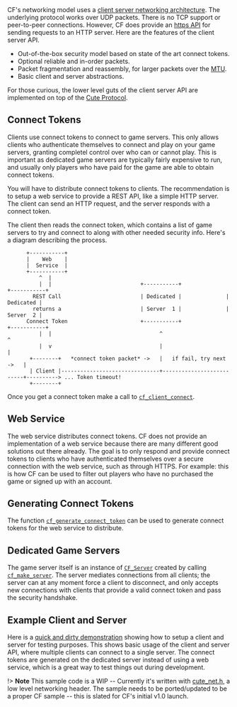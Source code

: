 [](../header.md ':include')

<br>

CF's networking model uses a [client server networking architecture](https://en.wikipedia.org/wiki/Client%E2%80%93server_model). The underlying protocol works over UDP packets. There is no TCP support or peer-to-peer connections. However, CF does provide an [https API](https://randygaul.github.io/cute_framework/#/api_reference?id=web) for sending requests to an HTTP server. Here are the features of the client server API.

* Out-of-the-box security model based on state of the art connect tokens.
* Optional reliable and in-order packets.
* Packet fragmentation and reassembly, for larger packets over the [MTU](https://en.wikipedia.org/wiki/Maximum_transmission_unit).
* Basic client and server abstractions.

For those curious, the lower level guts of the client server API are implemented on top of the [Cute Protocol](/topics/protocol.md).

## Connect Tokens

Clients use connect tokens to connect to game servers. This only allows clients who authenticate themselves to connect and play on your game servers, granting completel control over who can or cannot play. This is important as dedicated game servers are typically fairly expensive to run, and usually only players who have paid for the game are able to obtain connect tokens.

You will have to distribute connect tokens to clients. The recommendation is to setup a web service to provide a REST API, like a simple HTTP server. The client can send an HTTP request, and the server responds with a connect token.

The client then reads the connect token, which contains a list of game servers to try and connect to along with other needed security info. Here's a diagram describing the process.

```
      +-----------+
      |    Web    |
      |  Service  |
      +-----------+
          ^  |
          |  |                            +-----------+              +-----------+
        REST Call                         | Dedicated |              | Dedicated |
        returns a                         | Server  1 |              | Server  2 |
      Connect Token                       +-----------+              +-----------+
          |  |                                  ^                          ^
          |  v                                  |                          |
       +--------+   *connect token packet* ->   |   if fail, try next ->   |
       | Client |-------------------------------+--------------------------+----------> ... Token timeout!
       +--------+
```

Once you get a connect token make a call to [`cf_client_connect`](https://randygaul.github.io/cute_framework/#/net/cf_client_connect).

## Web Service

The web service distributes connect tokens. CF does not provide an implementation of a web service because there are many different good solutions out there already. The goal is to only respond and provide connect tokens to clients who have authenticated themselves over a secure connection with the web service, such as through HTTPS. For example: this is how CF can be used to filter out players who have no purchased the game or signed up with an account.

## Generating Connect Tokens

The function [`cf_generate_connect_token`](https://randygaul.github.io/cute_framework/#/net/cf_generate_connect_token) can be used to generate connect tokens for the web service to distribute.

## Dedicated Game Servers

The game server itself is an instance of [`CF_Server`](https://randygaul.github.io/cute_framework/#/net/cf_server) created by calling [`cf_make_server`](https://randygaul.github.io/cute_framework/#/net/cf_make_server). The server mediates connections from all clients; the server can at any moment force a client to disconnect, and only accepts new connections with clients that provide a valid connect token and pass the security handshake.

## Example Client and Server

Here is a [quick and dirty demonstration](https://github.com/RandyGaul/cf_net_test) showing how to setup a client and server for testing purposes. This shows basic usage of the client and server API, where multiple clients can connect to a single server. The connect tokens are generated on the dedicated server instead of using a web service, which is a great way to test things out during development.

!> **Note** This sample code is a WIP -- Currently it's written with [cute_net.h](https://github.com/RandyGaul/cute_headers/blob/master/cute_net.h), a low level networking header. The sample needs to be ported/updated to be a proper CF sample -- this is slated for CF's initial v1.0 launch.
